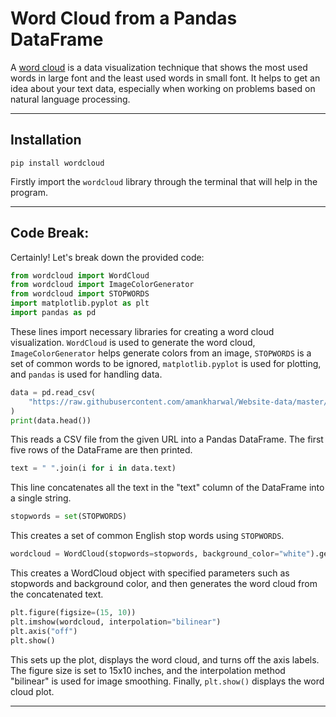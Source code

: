 # Word Cloud from a Pandas DataFrame

A [word cloud](https://github.com/amueller/word_cloud) is a data visualization technique that shows the most used words in large font and the least used words in small font. It helps to get an idea about your text data, especially when working on problems based on natural language processing.

-----

## Installation

```
pip install wordcloud
```
Firstly import the `wordcloud` library through the terminal that will help in the program.

-----

## Code Break:

Certainly! Let's break down the provided code:

```python
from wordcloud import WordCloud
from wordcloud import ImageColorGenerator
from wordcloud import STOPWORDS
import matplotlib.pyplot as plt
import pandas as pd
```
These lines import necessary libraries for creating a word cloud visualization. `WordCloud` is used to generate the word cloud, `ImageColorGenerator` helps generate colors from an image, `STOPWORDS` is a set of common words to be ignored, `matplotlib.pyplot` is used for plotting, and `pandas` is used for handling data.

```python
data = pd.read_csv(
    "https://raw.githubusercontent.com/amankharwal/Website-data/master/spam.csv&quot"
)
print(data.head())
```
This reads a CSV file from the given URL into a Pandas DataFrame. The first five rows of the DataFrame are then printed.

```python
text = " ".join(i for i in data.text)
```
This line concatenates all the text in the "text" column of the DataFrame into a single string.

```python
stopwords = set(STOPWORDS)
```
This creates a set of common English stop words using `STOPWORDS`.

```python
wordcloud = WordCloud(stopwords=stopwords, background_color="white").generate(text)
```
This creates a WordCloud object with specified parameters such as stopwords and background color, and then generates the word cloud from the concatenated text.

```python
plt.figure(figsize=(15, 10))
plt.imshow(wordcloud, interpolation="bilinear")
plt.axis("off")
plt.show()
```
This sets up the plot, displays the word cloud, and turns off the axis labels. The figure size is set to 15x10 inches, and the interpolation method "bilinear" is used for image smoothing. Finally, `plt.show()` displays the word cloud plot.

-----